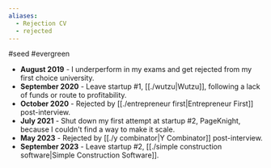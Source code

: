 ```yaml
---
aliases:
  - Rejection CV
  - rejected
---
```

#seed #evergreen 

- **August 2019** - I underperform in my exams and get rejected from my first choice university.
- **September 2020** - Leave startup #1, [[./wutzu|Wutzu]], following a lack of funds or route to profitability.
- **October 2020** - Rejected by [[./entrepreneur first|Entrepreneur First]] post-interview.
- **July 2021** - Shut down my first attempt at startup #2, PageKnight, because I couldn't find a way to make it scale.
- **May 2023** - Rejected by [[./y combinator|Y Combinator]] post-interview.
- **September 2023** - Leave startup #2, [[./simple construction software|Simple Construction Software]].

